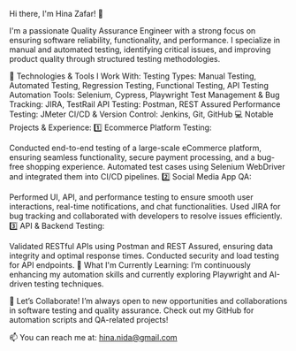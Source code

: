 Hi there, I'm Hina Zafar! 👋

I'm a passionate Quality Assurance Engineer with a strong focus on ensuring software reliability, functionality, and performance. I specialize in manual and automated testing, identifying critical issues, and improving product quality through structured testing methodologies.

🔧 Technologies & Tools I Work With:
Testing Types: Manual Testing, Automated Testing, Regression Testing, Functional Testing, API Testing
Automation Tools: Selenium, Cypress, Playwright
Test Management & Bug Tracking: JIRA, TestRail
API Testing: Postman, REST Assured
Performance Testing: JMeter
CI/CD & Version Control: Jenkins, Git, GitHub
💻 Notable Projects & Experience:
1️⃣ Ecommerce Platform Testing:

Conducted end-to-end testing of a large-scale eCommerce platform, ensuring seamless functionality, secure payment processing, and a bug-free shopping experience.
Automated test cases using Selenium WebDriver and integrated them into CI/CD pipelines.
2️⃣ Social Media App QA:

Performed UI, API, and performance testing to ensure smooth user interactions, real-time notifications, and chat functionalities.
Used JIRA for bug tracking and collaborated with developers to resolve issues efficiently.
3️⃣ API & Backend Testing:

Validated RESTful APIs using Postman and REST Assured, ensuring data integrity and optimal response times.
Conducted security and load testing for API endpoints.
🌱 What I'm Currently Learning:
I’m continuously enhancing my automation skills and currently exploring Playwright and AI-driven testing techniques.

🚀 Let’s Collaborate!
I’m always open to new opportunities and collaborations in software testing and quality assurance. Check out my GitHub for automation scripts and QA-related projects!

📫 You can reach me at: hina.nida@gmail.com
